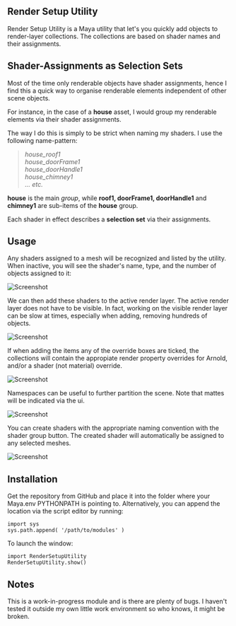 ## Render Setup Utility

Render Setup Utility is a Maya utility that let's you quickly add objects to render-layer collections. The collections are based on shader names and their assignments.

## Shader-Assignments as Selection Sets

Most of the time only renderable objects have shader assignments, hence I find this a quick way to organise renderable elements independent of other scene objects.

For instance, in the case of a **house** asset, I would group my renderable elements via their shader assignments.

The way I do this is simply to be strict when naming my shaders.
I use the following name-pattern:

>*house_roof1*  
>*house_doorFrame1*  
>*house_doorHandle1*  
>*house_chimney1*  
> _... etc._

**house** is the main *group*, while **roof1, doorFrame1, doorHandle1** and **chimney1** are sub-items of the **house** group.

Each shader in effect describes a **selection set** via their assignments.


## Usage

Any shaders assigned to a mesh will be recognized and listed by the utility.  
When inactive, you will see the shader's name, type, and the number of objects assigned to it:

![Screenshot](/images/renderSetupUtility_overview1.png?raw=true)

We can then add these shaders to the active render layer. The active render layer does not have to be  visible. In fact, working on the visible render layer can be slow at times, especially when adding, removing hundreds of objects.

![Screenshot](/images/renderSetupUtility_overview2.png?raw=true)

If when adding the items any of the override boxes are ticked, the collections will contain the appropiate render property overrides for Arnold, and/or a shader (not material) override.

![Screenshot](/images/renderSetupUtility_overview3.png?raw=true "Arnold Propery Overrides")

Namespaces can be useful to further partition the scene. Note that mattes will be indicated via the ui.

![Screenshot](/images/renderSetupUtility_overview5.png?raw=true)

You can create shaders with the appropriate naming convention with the shader group button. The created shader will automatically be assigned to any selected meshes.

![Screenshot](/images/renderSetupUtility_overview4.png?raw=true)

## Installation

Get the repository from GitHub and place it into the folder where your Maya.env PYTHONPATH is pointing to. Alternatively, you can append the location via the script editor by running:

```
import sys
sys.path.append( '/path/to/modules' )
```

To launch the window:

```
import RenderSetupUtility
RenderSetupUtility.show()
```

## Notes

This is a work-in-progress module and is there are plenty of bugs. I haven't tested it outside my own little work environment so who knows, it might be broken.
